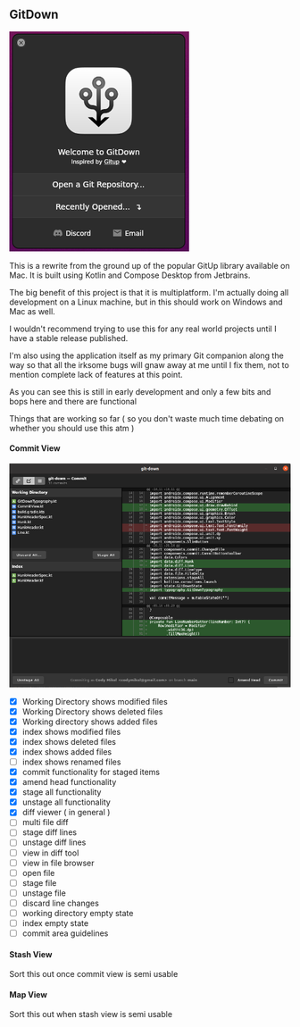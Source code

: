 ## GitDown

![your-pic-caption-name](./docs/splash_demo.png)

This is a rewrite from the ground up of the popular GitUp
library available on Mac. It is built using Kotlin and 
Compose Desktop from Jetbrains.


The big benefit of this project is that it is multiplatform.
I'm actually doing all development on a Linux machine,
but in this should work on Windows and Mac as well.


I wouldn't recommend trying to use this for any real
world projects until I have a stable release published.


I'm also using the application itself as my primary Git
companion along the way so that all the irksome bugs
will gnaw away at me until I fix them, not to mention
complete lack of features at this point.


As you can see this is still in early development and
only a few bits and bops here and there are functional




Things that are working so far ( so you don't waste much time debating on whether you should use this atm )

#### Commit View

![Commit View Example](./docs/example.png)

- [x] Working Directory shows modified files
- [x] Working Directory shows deleted files
- [x] Working directory shows added files
- [x] index shows modified files
- [x] index shows deleted files
- [x] index shows added files
- [ ] index shows renamed files
- [x] commit functionality for staged items
- [x] amend head functionality
- [x] stage all functionality
- [x] unstage all functionality 
- [x] diff viewer ( in general )
- [ ] multi file diff
- [ ] stage diff lines
- [ ] unstage diff lines
- [ ] view in diff tool
- [ ] view in file browser
- [ ] open file
- [ ] stage file
- [ ] unstage file
- [ ] discard line changes
- [ ] working directory empty state
- [ ] index empty state
- [ ] commit area guidelines

#### Stash View

Sort this out once commit view is semi usable

#### Map View

Sort this out when stash view is semi usable
